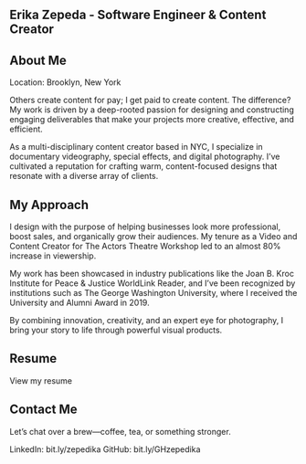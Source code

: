 ## Erika Zepeda - Software Engineer & Content Creator
## About Me
Location: Brooklyn, New York

Others create content for pay; I get paid to create content. The difference? My work is driven by a deep-rooted passion for designing and constructing engaging deliverables that make your projects more creative, effective, and efficient.

As a multi-disciplinary content creator based in NYC, I specialize in documentary videography, special effects, and digital photography. I’ve cultivated a reputation for crafting warm, content-focused designs that resonate with a diverse array of clients.

## My Approach
I design with the purpose of helping businesses look more professional, boost sales, and organically grow their audiences. My tenure as a Video and Content Creator for The Actors Theatre Workshop led to an almost 80% increase in viewership.

My work has been showcased in industry publications like the Joan B. Kroc Institute for Peace & Justice WorldLink Reader, and I’ve been recognized by institutions such as The George Washington University, where I received the University and Alumni Award in 2019.

By combining innovation, creativity, and an expert eye for photography, I bring your story to life through powerful visual products.

## Resume
View my resume

## Contact Me
Let’s chat over a brew—coffee, tea, or something stronger.

LinkedIn: bit.ly/zepedika
GitHub: bit.ly/GHzepedika
